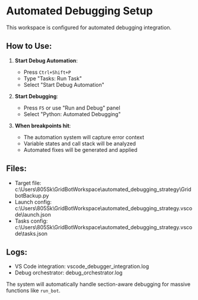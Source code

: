 # Automated Debugging Setup

This workspace is configured for automated debugging integration.

## How to Use:

1. **Start Debug Automation**: 
   - Press `Ctrl+Shift+P`
   - Type "Tasks: Run Task"
   - Select "Start Debug Automation"

2. **Start Debugging**:
   - Press `F5` or use "Run and Debug" panel
   - Select "Python: Automated Debugging"

3. **When breakpoints hit**:
   - The automation system will capture error context
   - Variable states and call stack will be analyzed
   - Automated fixes will be generated and applied

## Files:
- Target file: c:\Users\805Sk\GridBotWorkspace\automated_debugging_strategy\GridbotBackup.py
- Launch config: c:\Users\805Sk\GridBotWorkspace\automated_debugging_strategy\.vscode\launch.json
- Tasks config: c:\Users\805Sk\GridBotWorkspace\automated_debugging_strategy\.vscode\tasks.json

## Logs:
- VS Code integration: vscode_debugger_integration.log
- Debug orchestrator: debug_orchestrator.log

The system will automatically handle section-aware debugging for massive functions like `run_bot`.
